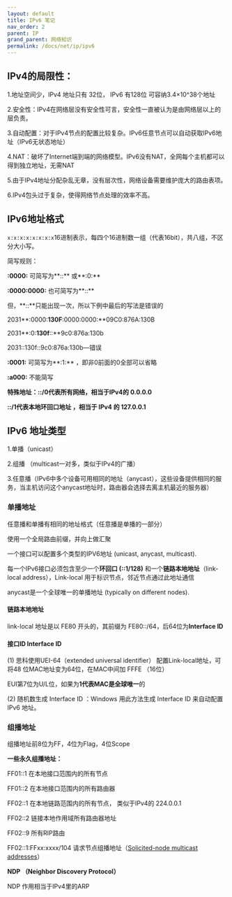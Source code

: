 ```yaml
---
layout: default
title: IPv6 笔记
nav_order: 2
parent: IP
grand_parent: 网络知识
permalink: /docs/net/ip/ipv6
---
```




## IPv4的局限性：

 1.地址空间少，IPv4 地址只有 32位， IPv6 有128位 可容纳3.4×10^38个地址

 2.安全性：IPv4在网络层没有安全性可言，安全性一直被认为是由网络层以上的层负责。

 3.自动配置：对于IPv4节点的配置比较复杂。IPv6任意节点可以自动获取IPv6地址（IPv6无状态地址）

 4.NAT：破坏了Internet端到端的网络模型。IPv6没有NAT，全网每个主机都可以得到独立地址，无需NAT

 5.由于IPv4地址分配杂乱无章，没有层次性，网络设备需要维护庞大的路由表项。

 6.IPv4包头过于复杂，使得网络节点处理的效率不高。



## IPv6地址格式

`x:x:x:x:x:x:x:x`16进制表示，每四个16进制数一组（代表16bit），共八组，不区分大小写。

简写规则：

**:0000:**  可简写为**::** 或**:0:**

**:0000:0000:**  也可简写为**::**

但，**::**只能出现一次，所以下例中最后的写法是错误的

2031**:0000:**130F**:0000:0000:**09C0:876A:130B

2031**:0:**130f**::**9c0:876a:130b

2031::130f::9c0:876a:130b—错误

**:0001:** 可简写为**:1:**  ，即非0前面的0全部可以省略

**:a000:** 不能简写

**特殊地址：::/0代表所有网络，相当于IPv4的 0.0.0.0**

**::/1代表本地环回口地址 ，相当于 IPv4 的 127.0.0.1**

## IPv6 地址类型

1.单播（unicast）

2.组播 （multicast一对多，类似于IPv4的广播）

3.任意播（IPv6中多个设备可用相同的地址（anycast），这些设备提供相同的服务，当主机访问这个anycast地址时，路由器会选择去离主机最近的服务器）

### 单播地址

任意播和单播有相同的地址格式（任意播是单播的一部分）

使用一个全局路由前缀，并向上做汇聚

一个接口可以配置多个类型的IPV6地址 (unicast, anycast, multicast).

每一个IPv6接口必须包含至少一个**环回口 (::1/128)**  和一个**链路本地地址**（link-local address），Link-local 用于标识节点，邻近节点通过此地址通信

anycast是一个全球唯一的单播地址 (typically on different nodes).

#### 链路本地地址

link-local 地址是以 FE80 开头的，其前缀为 FE80::/64，后64位为**Interface ID**

####  接口ID Interface ID

(1) 思科使用UEI-64（extended universal identifier） 配置Link-local地址，可将48 位MAC地址变为64位，在MAC中间加 FFFE （16位）

 EUI第7位为U/L位，如果为**1代表MAC是全球唯一**的

(2) 随机数生成 Interface ID ：Windows 用此方法生成 Interface ID 来自动配置 IPv6 地址。

### 组播地址

组播地址前8位为FF，4位为Flag，4位Scope

**一些永久组播地址：**

FF01::1   在本地接口范围内的所有节点

FF01::2   在本地接口范围内的所有路由器 

FF02::1   在本地链路范围内的所有节点， 类似于IPv4的 224.0.0.1

FF02::2   链接本地作用域所有路由器地址

FF02::9   所有RIP路由

FF02::1:FFxx:xxxx/104  请求节点组播地址（[Solicited-node multicast addresses](http://blog.csdn.net/jy15569597/article/details/7992127)）

**NDP （Neighbor Discovery Protocol）**

NDP  作用相当于IPv4里的ARP
